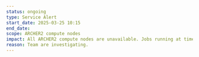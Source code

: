 ```yaml
---
status: ongoing
type: Service Alert
start_date: 2025-03-25 10:15 
end_date: 
scope: ARCHER2 compute nodes
impact: All ARCHER2 compute nodes are unavailable. Jobs running at time of incident will have failed. No new jobs will start. 
reason: Team are investigating.
---
```

